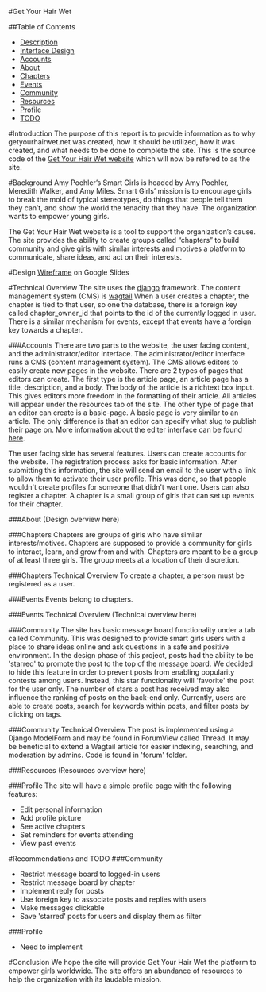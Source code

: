 #Get Your Hair Wet

##Table of Contents
* [Description](#description)
* [Interface Design](#design)
* [Accounts](#accounts)
* [About](#about)
* [Chapters](#chapters)
* [Events](#events)
* [Community](#community)
* [Resources](#resources)
* [Profile](#profile)
* [TODO](#todo)

#Introduction
The purpose of this report is to provide information as to why getyourhairwet.net was created, how it should be utilized, how it was created, and what needs to be done to complete the site. This is the source code of the [Get Your Hair Wet website](http://getyourhairwet.net) which will now be refered to as the site.

#Background
Amy Poehler’s Smart Girls is headed by Amy Poehler, Meredith Walker, and Amy Miles. Smart Girls’ mission is to encourage girls to break the mold of typical stereotypes, do things that people tell them they can’t, and show the world the tenacity that they have. The organization wants to empower young girls. 

The Get Your Hair Wet website is a tool to support the organization’s cause. The site provides the ability to create groups called “chapters” to build community and give girls with similar interests and motives a platform to communicate, share ideas, and act on their interests.

#Design
[Wireframe](https://docs.google.com/presentation/d/1Nzin20_Po3kQ131UeRfnf6yuyJdUHwQHw17cuwMW-6U/edit?usp=sharing) on Google Slides

#Technical Overview
The site uses the [django](https://docs.djangoproject.com/en/1.9/) framework. The content management system (CMS) is [wagtail](http://wagtail.readthedocs.org/en/v1.4.3/)
When a user creates a chapter, the chapter is tied to that user, so one the database, there is a foreign key called chapter_owner_id that points to the id 
of the currently logged in user. There is a similar mechanism for events, except that events have a foreign key towards a chapter.

###Accounts
There are two parts to the website, the user facing content, and the 
administrator/editor interface. The administrator/editor interface runs a CMS (content management system). The CMS allows editors to easily create new pages in the website. There are 2 types of pages that 
editors can create. The first type is the article page, an article page has a title, description, and a body. The body of the article is a richtext box 
input. This gives editors more freedom in the formatting of their article. All articles will appear under the resources tab of the site. The other 
type of page that an editor can create is a basic-page. A basic page is very similar to an article. The only difference is that an editor can specify 
what slug to publish their page on. More information about the editer interface can be found 
[here](http://wagtail.readthedocs.org/en/v1.4.3/editor_manual/index.html).

The user facing side has several features. Users can create accounts for the website. The registration process asks for basic information. After submitting 
this information, the site will send an email to the user with a link to allow them to activate their user profile. This was done, so that people wouldn't 
create profiles for someone that didn't want one. Users can also register a chapter. A chapter is a small group of girls that can set up events for 
their chapter.

###About
(Design overview here)

###Chapters
Chapters are groups of girls who have similar interests/motives. Chapters are supposed to provide a community for girls to interact, learn, and grow from and with. Chapters are meant to be a group of at least three girls. The group meets at a location of their discretion.

###Chapters Technical Overview
To create a chapter, a person must be registered as a user. 

###Events
Events belong to chapters.

###Events Technical Overview
(Technical overview here)

###Community
The site has basic message board functionality under a tab called Community. This was designed to provide smart girls users with a place to share ideas online and ask questions in a safe and positive environment. In the design phase of this project, posts had the ability to be 'starred' to promote the post to the top of the message board. We decided to hide this feature in order to prevent posts from enabling popularity contests among users. Instead, this star functionality will 'favorite' the post for the user only. The number of stars a post has received may also influence the ranking of posts on the back-end only. Currently, users are able to create posts, search for keywords within posts, and filter posts by clicking on tags.

###Community Technical Overview
The post is implemented using a Django ModelForm and may be found in ForumView called Thread. It may be beneficial to extend a Wagtail article for easier indexing, searching, and moderation by admins. Code is found in 'forum' folder. 

###Resources
(Resources overview here)

###Profile
The site will have a simple profile page with the following features:
* Edit personal information
* Add profile picture
* See active chapters
* Set reminders for events attending
* View past events

#Recommendations and TODO
###Community
* Restrict message board to logged-in users
* Restrict message board by chapter
* Implement reply for posts
* Use foreign key to associate posts and replies with users
* Make messages clickable
* Save 'starred' posts for users and display them as filter

###Profile
* Need to implement

#Conclusion
We hope the site will provide Get Your Hair Wet the platform to empower girls worldwide. The site offers an abundance of resources to help the organization with its laudable mission. 
